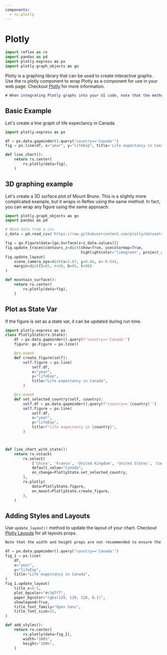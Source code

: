 ```yaml
---
components:
  - rx.plotly
---
```


# Plotly

```python exec
import reflex as rx
import pandas as pd
import plotly.express as px
import plotly.graph_objects as go
```

Plotly is a graphing library that can be used to create interactive graphs. Use the rx.plotly component to wrap Plotly as a component for use in your web page. Checkout [Plotly](https://plotly.com/graphing-libraries/) for more information.

```md alert info
# When integrating Plotly graphs into your UI code, note that the method for displaying the graph differs from a regular Python script. Instead of using `fig.show()`, use `rx.plotly(data=fig)` within your UI code to ensure the graph is properly rendered and displayed within the user interface
```

## Basic Example

Let's create a line graph of life expectancy in Canada.

```python demo exec
import plotly.express as px

df = px.data.gapminder().query("country=='Canada'")
fig = px.line(df, x="year", y="lifeExp", title='Life expectancy in Canada')

def line_chart():
    return rx.center(
        rx.plotly(data=fig),
    )
```

## 3D graphing example

Let's create a 3D surface plot of Mount Bruno. This is a slightly more complicated example, but it wraps in Reflex using the same method. In fact, you can wrap any figure using the same approach.

```python demo exec
import plotly.graph_objects as go
import pandas as pd

# Read data from a csv
z_data = pd.read_csv('https://raw.githubusercontent.com/plotly/datasets/master/api_docs/mt_bruno_elevation.csv')

fig = go.Figure(data=[go.Surface(z=z_data.values)])
fig.update_traces(contours_z=dict(show=True, usecolormap=True,
                                  highlightcolor="limegreen", project_z=True))
fig.update_layout(
    scene_camera_eye=dict(x=1.87, y=0.88, z=-0.64),
    margin=dict(l=65, r=50, b=65, t=90)
)

def mountain_surface():
    return rx.center(
        rx.plotly(data=fig),
    )
```

## Plot as State Var

If the figure is set as a state var, it can be updated during run time.

```python demo exec
import plotly.express as px
class PlotlyState(rx.State):
    df = px.data.gapminder().query(f"country=='Canada'")
    figure: go.Figure = px.line()

    @rx.event
    def create_figure(self):
        self.figure = px.line(
            self.df,
            x="year",
            y="lifeExp",
            title="Life expectancy in Canada",
        )

    @rx.event
    def set_selected_country(self, country):
        self.df = px.data.gapminder().query(f"country=='{country}'")
        self.figure = px.line(
            self.df,
            x="year",
            y="lifeExp",
            title=f"Life expectancy in {country}",
        )



def line_chart_with_state():
    return rx.vstack(
        rx.select(
            ['China', 'France', 'United Kingdom', 'United States', 'Canada'],
            default_value="Canada",
            on_change=PlotlyState.set_selected_country,
        ),
        rx.plotly(
            data=PlotlyState.figure,
            on_mount=PlotlyState.create_figure,
        ),
    )
```

## Adding Styles and Layouts

Use `update_layout()` method to update the layout of your chart. Checkout [Plotly Layouts](https://plotly.com/python/reference/layout/) for all layouts props.

```md alert info
Note that the width and height props are not recommended to ensure the plot remains size responsive to its container. The size of plot will be determined by it's outer container.
```

```python demo exec
df = px.data.gapminder().query("country=='Canada'")
fig_1 = px.line(
    df,
    x="year",
    y="lifeExp",
    title="Life expectancy in Canada",
)
fig_1.update_layout(
    title_x=0.5,
    plot_bgcolor="#c3d7f7",
    paper_bgcolor="rgba(128, 128, 128, 0.1)",
    showlegend=True,
    title_font_family="Open Sans",
    title_font_size=25,
)

def add_styles():
    return rx.center(
        rx.plotly(data=fig_1),
        width="100%",
        height="100%",
    )
```
